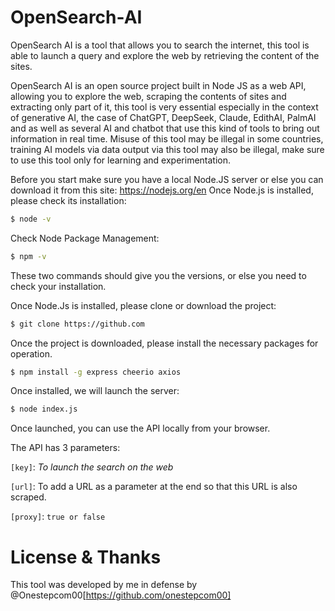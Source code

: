 # OpenSearch-AI
OpenSearch AI is a tool that allows you to search the internet, this tool is able to launch a query and explore the web by retrieving the content of the sites.

OpenSearch AI is an open source project built in Node JS as a web API, allowing you to explore the web, scraping the contents of sites and extracting only part of it, this tool is very essential especially in the context of generative AI, the case of ChatGPT, DeepSeek, Claude, EdithAI, PalmAI and as well as several AI and chatbot that use this kind of tools to bring out information in real time. Misuse of this tool may be illegal in some countries, training AI models via data output via this tool may also be illegal, make sure to use this tool only for learning and experimentation.

Before you start make sure you have a local Node.JS server or else you can download it from this site: https://nodejs.org/en Once Node.js is installed, please check its installation:

```bash 
$ node -v 
``` 

Check Node Package Management: 

```bash 
$ npm -v 
``` 

These two commands should give you the versions, or else you need to check your installation. 

Once Node.Js is installed, please clone or download the project: 

```bash 
$ git clone https://github.com 
``` 

Once the project is downloaded, please install the necessary packages for operation.

```bash 
$ npm install -g express cheerio axios
``` 

Once installed, we will launch the server: 
```bash 
$ node index.js 
``` 

Once launched, you can use the API locally from your browser.

The API has 3 parameters: 

```[key]```: *To launch the search on the web*

```[url]```: To add a URL as a parameter at the end so that this URL is also scraped.

```[proxy]```: ```true or false``` 

# License & Thanks 
This tool was developed by me in defense by @Onestepcom00[https://github.com/onestepcom00]
